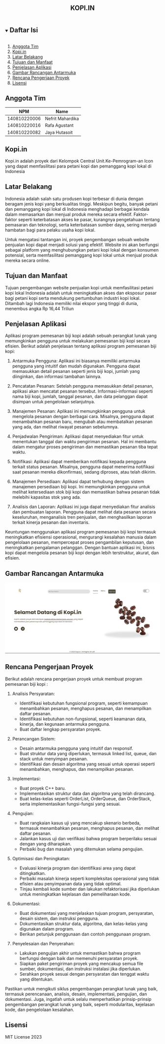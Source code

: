<p align="center">
  <h2 align="center">
    KOPI.IN
  </h2>
</p>

<!-- Daftar Isi -->
<details open="open">
  <summary><h2 style="display: inline-block">Daftar Isi</h2></summary>
  <ol>
    <li><a href="#anggota-tim">Anggota Tim</a></li>
    <li><a href="#Kopi.in">Kopi.in</a></li>
    <li><a href="#latar-belakang">Latar Belakang</a></li>
    <li><a href="#tujuan-dan-manfaat">Tujuan dan Manfaat</a></li>
    <li><a href="#penjelasan-aplikasi">Penjelasan Aplikasi</a></li>
    <li><a href="#gambar-rancangan-antarmuka">Gambar Rancangan Antarmuka</a></li>
    <li><a href="#rencana-pengerjaan-proyek">Rencana Pengerjaan Proyek</a></li>
    <li><a href="#lisensi">Lisensi</a></li>
  </ol>
</details>

<!-- Anggota Tim -->
## Anggota Tim
| NPM           | Name        |
| ------------- |-------------|
| 140810220006  | Nefrit Mahardika      |
| 140810220016  | Rafa Agustant         |
| 140810220082  | Jaya Hutasoit         |

## Kopi.in

Kopi.in adalah proyek dari Kelompok Central Unit.Ke-Pemrogram-an Icon yang dapat memfasilitasi para petani kopi dan pemanggang kopi lokal di Indonesia


<!-- Latar Belakang -->
## Latar Belakang

Indonesia adalah salah satu produsen kopi terbesar di dunia dengan beragam jenis kopi yang berkualitas tinggi. Meskipun begitu, banyak petani dan pemanggang kopi lokal di Indonesia menghadapi berbagai kendala dalam memasarkan dan menjual produk mereka secara efektif. Faktor-faktor seperti keterbatasan akses ke pasar, kurangnya pengetahuan tentang pemasaran dan teknologi, serta keterbatasan sumber daya, sering menjadi hambatan bagi para pelaku usaha kopi lokal.

Untuk mengatasi tantangan ini, proyek pengembangan sebuah website penjualan kopi dapat menjadi solusi yang efektif. Website ini akan berfungsi sebagai platform yang menghubungkan petani kopi lokal dengan konsumen potensial, serta memfasilitasi pemanggang kopi lokal untuk menjual produk mereka secara online.


<!-- Tujuan dan Manfaat -->
## Tujuan dan Manfaat

Tujuan pengembangan website penjualan kopi untuk memfasilitasi petani kopi lokal Indonesia adalah untuk meningkatkan akses dan eksposur pasar bagi petani kopi serta mendukung pertumbuhan industri kopi lokal. Ditambah lagi Indonesia memiliki nilai ekspor yang tinggi di dunia, menembus angka Rp 16,44 Triliun

<!-- Penjelasan Aplikasi -->
## Penjelasan Aplikasi

Aplikasi program pemesanan biji kopi adalah sebuah perangkat lunak yang memungkinkan pengguna untuk melakukan pemesanan biji kopi secara efisien. Berikut adalah penjelasan tentang aplikasi program pemesanan biji kopi:

1. Antarmuka Pengguna: Aplikasi ini biasanya memiliki antarmuka pengguna yang intuitif dan mudah digunakan. Pengguna dapat memasukkan detail pesanan seperti jenis biji kopi, jumlah yang diinginkan, dan informasi tambahan lainnya.

2. Pencatatan Pesanan: Setelah pengguna memasukkan detail pesanan, aplikasi akan mencatat pesanan tersebut. Informasi-informasi seperti nama biji kopi, jumlah, tanggal pesanan, dan data pelanggan dapat disimpan untuk pengelolaan selanjutnya.

3. Manajemen Pesanan: Aplikasi ini memungkinkan pengguna untuk mengelola pesanan dengan berbagai cara. Misalnya, pengguna dapat menambahkan pesanan baru, mengubah atau membatalkan pesanan yang ada, dan melihat riwayat pesanan sebelumnya.

4. Penjadwalan Pengiriman: Aplikasi dapat menyediakan fitur untuk menentukan tanggal dan waktu pengiriman pesanan. Hal ini membantu dalam mengatur proses pengiriman dan memastikan pesanan tiba tepat waktu.

5. Notifikasi: Aplikasi dapat memberikan notifikasi kepada pengguna terkait status pesanan. Misalnya, pengguna dapat menerima notifikasi saat pesanan mereka dikonfirmasi, sedang diproses, atau telah dikirim.

6. Manajemen Persediaan: Aplikasi dapat terhubung dengan sistem manajemen persediaan biji kopi. Ini memungkinkan pengguna untuk melihat ketersediaan stok biji kopi dan memastikan bahwa pesanan tidak melebihi kapasitas stok yang ada.

7. Analisis dan Laporan: Aplikasi ini juga dapat menyediakan fitur analisis dan pembuatan laporan. Pengguna dapat melihat data pesanan secara keseluruhan, menganalisis tren penjualan, dan menghasilkan laporan terkait kinerja pesanan dan inventaris.

Keuntungan menggunakan aplikasi program pemesanan biji kopi termasuk meningkatkan efisiensi operasional, mengurangi kesalahan manusia dalam pengelolaan pesanan, mempercepat proses pengambilan keputusan, dan meningkatkan pengalaman pelanggan. Dengan bantuan aplikasi ini, bisnis kopi dapat mengelola pesanan biji kopi dengan lebih terstruktur, akurat, dan efisien.
<!-- Gambar Rancangan Antarmuka -->
## Gambar Rancangan Antarmuka

![image](https://github.com/nefritmahardika/kopiin/blob/main/image.png?raw=true)

<!-- Rencana Pengerjaan Proyek -->
## Rencana Pengerjaan Proyek

Berikut adalah rencana pengerjaan proyek untuk membuat program pemesanan biji kopi :

1. Analisis Persyaratan:
   - Identifikasi kebutuhan fungsional program, seperti kemampuan menambahkan pesanan, menghapus pesanan, dan menampilkan daftar pesanan.
   - Identifikasi kebutuhan non-fungsional, seperti keamanan data, kinerja, dan kegunaan antarmuka pengguna.
   - Buat daftar lengkap persyaratan proyek.

2. Perancangan Sistem:
   - Desain antarmuka pengguna yang intuitif dan responsif.
   - Buat struktur data yang diperlukan, termasuk linked list, queue, dan stack untuk menyimpan pesanan.
   - Identifikasi dan desain algoritma yang sesuai untuk operasi seperti menambahkan, menghapus, dan menampilkan pesanan.

3. Implementasi:
   - Buat proyek C++ baru.
   - Implementasikan struktur data dan algoritma yang telah dirancang.
   - Buat kelas-kelas seperti OrderList, OrderQueue, dan OrderStack, serta implementasikan fungsi-fungsi yang sesuai.

4. Pengujian:
   - Buat rangkaian kasus uji yang mencakup skenario berbeda, termasuk menambahkan pesanan, menghapus pesanan, dan melihat daftar pesanan.
   - Jalankan kasus uji dan verifikasi bahwa program berperilaku sesuai dengan yang diharapkan.
   - Perbaiki bug dan masalah yang ditemukan selama pengujian.

5. Optimisasi dan Peningkatan:
   - Evaluasi kinerja program dan identifikasi area yang dapat ditingkatkan.
   - Perbaiki masalah kinerja seperti kompleksitas operasional yang tidak efisien atau penyimpanan data yang tidak optimal.
   - Tinjau kembali kode sumber dan lakukan refaktorisasi jika diperlukan untuk meningkatkan kejelasan dan pemeliharaan kode.

6. Dokumentasi:
   - Buat dokumentasi yang menjelaskan tujuan program, persyaratan, desain sistem, dan instruksi pengguna.
   - Dokumentasikan struktur data, algoritma, dan kelas-kelas yang digunakan dalam program.
   - Berikan petunjuk penggunaan dan contoh penggunaan program.

7. Penyelesaian dan Penyerahan:
   - Lakukan pengujian akhir untuk memastikan bahwa program berfungsi dengan baik dan memenuhi persyaratan proyek.
   - Siapkan paket pengiriman proyek yang mencakup semua file sumber, dokumentasi, dan instruksi instalasi jika diperlukan.
   - Serahkan proyek sesuai dengan persyaratan dan tenggat waktu yang ditentukan.

Pastikan untuk mengikuti siklus pengembangan perangkat lunak yang baik, termasuk perencanaan, analisis, desain, implementasi, pengujian, dan dokumentasi. Juga, ingatlah untuk selalu memperhatikan prinsip-prinsip pengembangan perangkat lunak yang baik, seperti modularitas, kejelasan kode, dan pengelolaan kesalahan.
<!-- Lisensi -->
## Lisensi

MIT License 2023
